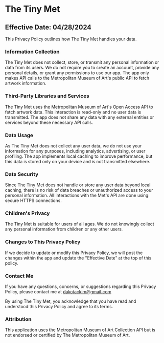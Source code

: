 # The Tiny Met
## Effective Date: 04/28/2024

This Privacy Policy outlines how The Tiny Met handles your data.

### Information Collection
The Tiny Met does not collect, store, or transmit any personal information or data from its users. We do not require you to create an account, provide any personal details, or grant any permissions to use our app. The app only makes API calls to the Metropolitan Museum of Art's public API to fetch artwork information.

### Third-Party Libraries and Services
The Tiny Met uses the Metropolitan Museum of Art's Open Access API to fetch artwork data. This interaction is read-only and no user data is transmitted. The app does not share any data with any external entities or services beyond these necessary API calls.

### Data Usage
As The Tiny Met does not collect any user data, we do not use your information for any purposes, including analytics, advertising, or user profiling. The app implements local caching to improve performance, but this data is stored only on your device and is not transmitted elsewhere.

### Data Security
Since The Tiny Met does not handle or store any user data beyond local caching, there is no risk of data breaches or unauthorized access to your personal information. All interactions with the Met's API are done using secure HTTPS connections.

### Children's Privacy
The Tiny Met is suitable for users of all ages. We do not knowingly collect any personal information from children or any other users.

### Changes to This Privacy Policy
If we decide to update or modify this Privacy Policy, we will post the changes within the app and update the "Effective Date" at the top of this policy.

### Contact Me
If you have any questions, concerns, or suggestions regarding this Privacy Policy, please contact me at dakotackim@gmail.com

By using The Tiny Met, you acknowledge that you have read and understood this Privacy Policy and agree to its terms.

### Attribution
This application uses the Metropolitan Museum of Art Collection API but is not endorsed or certified by The Metropolitan Museum of Art.